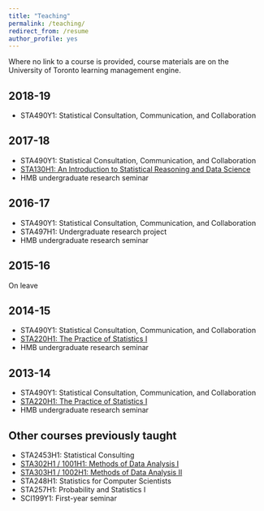 ```yaml
---
title: "Teaching"
permalink: /teaching/
redirect_from: /resume
author_profile: yes
---
```


Where no link to a course is provided, course materials are on the University of Toronto learning management engine.

## 2018-19

* STA490Y1: Statistical Consultation, Communication, and Collaboration

## 2017-18

* STA490Y1: Statistical Consultation, Communication, and Collaboration
* [STA130H1: An Introduction to Statistical Reasoning and Data Science](http://www.sta130.utstat.utoronto.ca)
* HMB undergraduate research seminar 

## 2016-17

* STA490Y1: Statistical Consultation, Communication, and Collaboration
* STA497H1: Undergraduate research project
* HMB undergraduate research seminar 

## 2015-16

On leave

## 2014-15

* STA490Y1: Statistical Consultation, Communication, and Collaboration
* [STA220H1: The Practice of Statistics I](http://sta220.utstat.utoronto.ca)
* HMB undergraduate research seminar 

## 2013-14

* STA490Y1: Statistical Consultation, Communication, and Collaboration
* [STA220H1: The Practice of Statistics I](http://sta220.utstat.utoronto.ca)
* HMB undergraduate research seminar 

## Other courses previously taught

* STA2453H1: Statistical Consulting
* [STA302H1 / 1001H1: Methods of Data Analysis I](http://www.utstat.utoronto.ca/alisong/Teaching/1112/Sta302/sta302.html)
* [STA303H1 / 1002H1: Methods of Data Analysis II](http://www.utstat.utoronto.ca/alisong/Teaching/1112/Sta303/sta303.html)
* STA248H1: Statistics for Computer Scientists
* STA257H1: Probability and Statistics I
* SCI199Y1: First-year seminar



